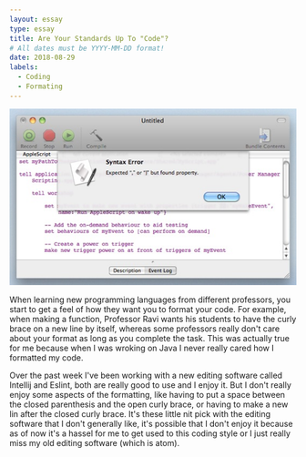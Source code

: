 ```yaml
---
layout: essay
type: essay
title: Are Your Standards Up To "Code"?
# All dates must be YYYY-MM-DD format!
date: 2018-08-29
labels:
  - Coding
  - Formating
---
```


<div class="ui large rounded images">
  <img class="ui image" src="../images/SyntaxErr.jpg">
</div>

When learning new programming languages from different professors, you start to get a feel of how they want you to format your code. For example, when making a function, Professor Ravi wants his students to have the curly brace on a new line by itself, whereas some professors really don't care about your format as long as you complete the task. This was actually true for me because when I was wroking on Java I never really cared how I formatted my code. 

Over the past week I've been working with a new editing software called Intellij and Eslint, both are really good to use and I enjoy it. But I don't really enjoy some aspects of the formatting, like having to put a space between the closed parenthesis and the open curly brace, or having to make a new lin after the closed curly brace. It's these little nit pick with the editing software that I don't generally like, it's possible that I don't enjoy it because as of now it's a hassel for me to get used to this coding style or I just really miss my old editing software (which is atom).
